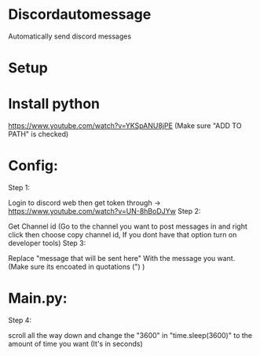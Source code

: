 # Discordautomessage

Automatically send discord messages

# Setup
# Install python
 https://www.youtube.com/watch?v=YKSpANU8jPE (Make sure "ADD TO PATH" is checked)

# Config:

Step 1:

Login to discord web then get token through -> https://www.youtube.com/watch?v=UN-8hBoDJYw
Step 2:

Get Channel id (Go to the channel you want to post messages in and right click then choose copy channel id, If you dont have that option turn on developer tools)
Step 3:

Replace "message that will be sent here" With the message you want. (Make sure its encoated in quotations (") )

# Main.py:

Step 4:

scroll all the way down and change the "3600" in "time.sleep(3600)" to the amount of time you want (It's in seconds)
